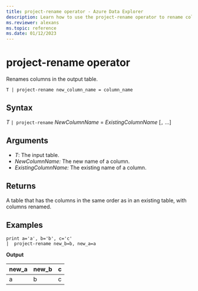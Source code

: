 ```yaml
---
title: project-rename operator - Azure Data Explorer
description: Learn how to use the project-rename operator to rename columns in the output table.
ms.reviewer: alexans
ms.topic: reference
ms.date: 01/12/2023
---
```

# project-rename operator

Renames columns in the output table.

```kusto
T | project-rename new_column_name = column_name
```

## Syntax

*T* `| project-rename` *NewColumnName* = *ExistingColumnName* [`,` ...]

## Arguments

* *T*: The input table.
* *NewColumnName:* The new name of a column.
* *ExistingColumnName:* The existing name of a column.

## Returns

A table that has the columns in the same order as in an existing table, with columns renamed.

## Examples

<!-- csl: https://help.kusto.windows.net/Samples -->
```kusto
print a='a', b='b', c='c'
|  project-rename new_b=b, new_a=a
```

**Output**

|new_a|new_b|c|
|---|---|---|
|a|b|c|
